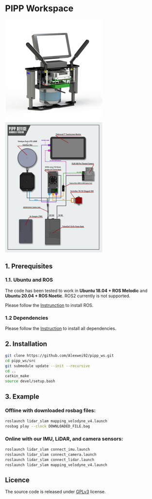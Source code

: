 # PIPP Workspace

<img src="figures/handheld.png" width="320">

<img src="figures/wiring.jpg" width="320">

## 1. Prerequisites
### 1.1. Ubuntu and ROS

The code has been tested to work in **Ubuntu 18.04 + ROS Melodic** and **Ubuntu 20.04 + ROS Noetic**. ROS2 currently is not supported.

Please follow the [Instrunction](http://wiki.ros.org/ROS/Installation) to install ROS.

### 1.2 Dependencies

Please follow the [Instruction](https://github.com/Alexwei92/lidar_slam.git) to install all dependencies.

## 2. Installation

```bash
git clone https://github.com/Alexwei92/pipp_ws.git
cd pipp_ws/src
git submodule update --init --recursive
cd ..
catkin_make
source devel/setup.bash
```

## 3. Example
### Offline with downloaded rosbag files:
```bash
roslaunch lidar_slam mapping_velodyne_v4.launch
rosbag play --clock DOWNLOADED_FILE.bag
```
### Online with our IMU, LiDAR, and camera sensors:
```bash
roslaunch lidar_slam connect_imu.launch
roslaunch lidar_slam connect_camera.launch
roslaunch lidar_slam connect_lidar.launch
roslaunch lidar_slam mapping_velodyne_v4.launch
```

## Licence

The source code is released under [GPLv3](http://www.gnu.org/licenses/) license.
